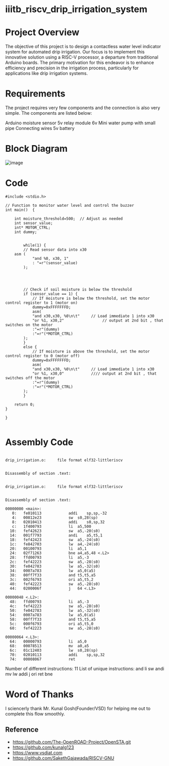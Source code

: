 # iiitb_riscv_drip_irrigation_system

# Project Overview

The objective of this project is to design a contactless water level indicator system for automated drip irrigation. Our focus is to implement this innovative solution using a RISC-V processor, a departure from traditional Arduino boards. The primary motivation for this endeavor is to enhance efficiency and precision in the irrigation process, particularly for applications like drip irrigation systems.

# Requirements 

The project requires very few components and the connection is also very simple. The components are listed below:

Arduino 
moisture sensor
5v relay module 
6v Mini water pump with small pipe 
Connecting wires
5v battery 

# Block Diagram

![image](https://github.com/DINESHIIITB/iiitb_riscv_drip_irrigation_system/assets/140998565/f14f4bd1-e05b-4c84-9bdc-aab5ff83e646)


# Code

```
#include <stdio.h>

// Function to monitor water level and control the buzzer
int main()  {

    int moisture_threshold=500;  // Adjust as needed
    int sensor_value;
    int* MOTOR_CTRL;
    int dummy;
    
    
        while(1) {
        // Read sensor data into x30
	asm (
            "and %0, x30, 1"
            : "=r"(sensor_value)
        );

       
        

        // Check if soil moisture is below the threshold
        if (sensor_value == 1) {
            // If moisture is below the threshold, set the motor control register to 1 (motor on)
            dummy=0xFFFFFFFD;
            asm(
            "and x30,x30, %0\n\t"     // Load immediate 1 into x30
            "or %1, x30,2"                 // output at 2nd bit , that switches on the motor
            :"=r"(dummy)
            :"=r"(*MOTOR_CTRL)
        );
        } 
        else {
            // If moisture is above the threshold, set the motor control register to 0 (motor off)
            dummy=0xFFFFFFFD;
            asm(
            "and x30,x30, %0\n\t"     // Load immediate 1 into x30
            "or %1, x30,0"            //// output at 2nd bit , that switches off the motor
            :"=r"(dummy)
            :"=r"(*MOTOR_CTRL)
        );
        }

    return 0;
}

}


```

# Assembly Code

```

drip_irrigation.o:     file format elf32-littleriscv


Disassembly of section .text:


drip_irrigation.o:     file format elf32-littleriscv


Disassembly of section .text:

00000000 <main>:
   0:	fe010113          	addi	sp,sp,-32
   4:	00812e23          	sw	s0,28(sp)
   8:	02010413          	addi	s0,sp,32
   c:	1f400793          	li	a5,500
  10:	fef42623          	sw	a5,-20(s0)
  14:	001f7793          	andi	a5,t5,1
  18:	fef42423          	sw	a5,-24(s0)
  1c:	fe842703          	lw	a4,-24(s0)
  20:	00100793          	li	a5,1
  24:	02f71263          	bne	a4,a5,48 <.L2>
  28:	ffd00793          	li	a5,-3
  2c:	fef42223          	sw	a5,-28(s0)
  30:	fe042783          	lw	a5,-32(s0)
  34:	0007a783          	lw	a5,0(a5)
  38:	00ff7f33          	and	t5,t5,a5
  3c:	002f6793          	ori	a5,t5,2
  40:	fef42223          	sw	a5,-28(s0)
  44:	0200006f          	j	64 <.L3>

00000048 <.L2>:
  48:	ffd00793          	li	a5,-3
  4c:	fef42223          	sw	a5,-28(s0)
  50:	fe042783          	lw	a5,-32(s0)
  54:	0007a783          	lw	a5,0(a5)
  58:	00ff7f33          	and	t5,t5,a5
  5c:	000f6793          	ori	a5,t5,0
  60:	fef42223          	sw	a5,-28(s0)

00000064 <.L3>:
  64:	00000793          	li	a5,0
  68:	00078513          	mv	a0,a5
  6c:	01c12403          	lw	s0,28(sp)
  70:	02010113          	addi	sp,sp,32
  74:	00008067          	ret

```

Number of different instructions: 11
List of unique instructions:
and
li
sw
andi
mv
lw
addi
j
ori
ret
bne

# Word of Thanks

I sciencerly thank Mr. Kunal Gosh(Founder/VSD) for helping me out to complete this flow smoothly.

## Reference

* https://github.com/The-OpenROAD-Project/OpenSTA.git
* https://github.com/kunalg123
* https://www.vsdiat.com
* https://github.com/SakethGajawada/RISCV-GNU


